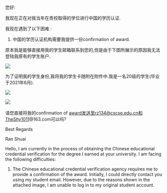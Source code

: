 您好: 

我现在正在对我当年在贵校取得的学位进行中国的学历认证.

我现在遇到了以下困难 : 

1. 中国的学历认证机构需要我提供一份confirmation of award.

原本我是能够直接用我的学生邮箱联系到您的,但是由于下图所展示的原因我无法登陆我原有的学生账户.

![](https://www.dida365.com/api/v1/attachment/inbox1023883368/658010e6b544b4fb2617dda4/6580386a1fbcf9594df3b977.png)

  

  

为了证明我的学生身份,我将我的学生卡随附在附件中.我是一名20级的学生(毕业于2021年6月).

  

![](https://mail.163.com/js6/s?func=mbox:getComposeData&sid=aAePfwHjKhPfJNbUzgjjLzjLtyjAeRcH&composeId=c:1703051537177&attachId=1&rnd=0.1730970006926571)

![](https://mail.163.com/js6/s?func=mbox:getComposeData&sid=aAePfwHjKhPfJNbUzgjjLzjLtyjAeRcH&composeId=c:1703051537177&attachId=4&rnd=0.194992464956516)​

请您直接将我的confirmation of award发送至rz134@cscse.edu.cn和TheShy1011@163.com可以吗?

  

Best Regards

Ran Shuai  



Hello, I am currently in the process of obtaining the Chinese educational credential verification for the degree I earned at your university. I am facing the following difficulties:

1.  The Chinese educational credential verification agency requires me to provide a confirmation of the award. Initially, I could directly contact you using my student email. However, due to the reasons shown in the attached image, I am unable to log in to my original student account.